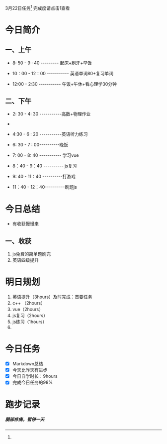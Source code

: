 <a herf="">3月22日任务[^1]</a> 完成度请点击1查看

# <font face="仿宋">今日简介 </font>

## <font face="楷体"> 一、上午</font>
- 8: 50 - 9 : 40 --------- 起床+刷牙+早饭
  
- 10：00 - 12：00 ----------- 英语单词80+复习单词

- 12:00 - 2:30 ----------- 午饭+午休+看心理学30分钟

## <font face="楷体"> 二、下午</font>
- 2: 30 - 4: 30 -----------高数+物理作业
- 
- 4:30 - 6 : 20 -----------英语听力练习
 
- 6: 30 - 7 : 00----------晚饭
  
- 7: 00 - 8: 40 ----------- 学习vue
  
- 8：40 - 9：40 ---------- js复习
  
- 9: 40 - 11：40 ----------打游戏
  
- 11：40 - 12：40----------刷题js

# <font face="仿宋">今日总结 </font>
- 有收获慢慢来
## <font face="楷体"> 一、收获</font>
1. js免费的简单题刷完
2. 英语四级提升
   
# <font face="仿宋">明日规划 </font>
1. 英语提升（3hours）及时完成：首要任务
2. c++ （2hours）
3. vue（2hours）
4. js复习（2hours）
5. js练习（1hours）
6. 
# <font face="仿宋">今日任务 </font>
 [^1]:
   - [x] Markdown总结
   - [x] 今天比昨天有进步
   - [x] 今日自学时长：9hours
   - [x] 完成今日任务的98%

# <font face="仿宋">跑步记录 </font>
##### <font face="楷体">腿部疼痛，暂停一天 </font>

